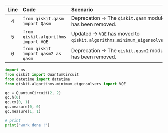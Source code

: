 | Line | Code | Scenario | Reference | Artifact | Refactoring |
| :--: | :--- | :------- | :-------: | :------- | :---------- |
| 4 | `from qiskit.qasm import Qasm` | Deprecation -> The `qiskit.qasm` module has been removed. | Internal Knowledge | `qiskit.qasm.Qasm` | |
| 5 | `from qiskit.algorithms import VQE` | Updated -> `VQE` has moved to `qiskit.algorithms.minimum_eigensolvers`. | Internal Knowledge | `qiskit.algorithms.VQE` | `from qiskit.algorithms.minimum_eigensolvers import VQE` |
| 6 | `from qiskit import qasm2 as qasm` | Deprecation -> The `qiskit.qasm2` module has been removed. | Internal Knowledge | `qiskit.qasm2` | |


```python
import os
from qiskit import QuantumCircuit
from datetime import datetime
from qiskit.algorithms.minimum_eigensolvers import VQE

qc = QuantumCircuit(2, 2)
qc.h(0)
qc.cx(0, 1)
qc.measure(0, 0)
qc.measure(1, 1)

# print
print("work done !")
```